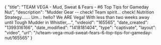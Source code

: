 {
    "title": "TEAM VEGA - Mud, Sweat & Fears - #6 Top Tips for Gameday Nut",
    "description": "Mudder Gear -- check! Team spirit... check! Nutrition Strategy....... Um... hello? We ARE Vega! With less than two weeks away until Tough Mudder in Whistler,...",
    "videoid": "165565",
    "date_created": "1399316166",
    "date_modified": "1418181404",
    "type": "captivate",
    "layout": "video",
    "url": "\/v\/team-vega-mud-sweat-fears-6-top-tips-for-gameday-nut\/165565"
}